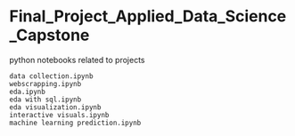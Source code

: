 # Final_Project_Applied_Data_Science_Capstone
python notebooks related to projects
~~~~~~~~~~~~~~~~~~~~~~~~~~~~~~~~~~~~
data collection.ipynb
webscrapping.ipynb
eda.ipynb
eda with sql.ipynb
eda visualization.ipynb
interactive visuals.ipynb
machine learning prediction.ipynb
